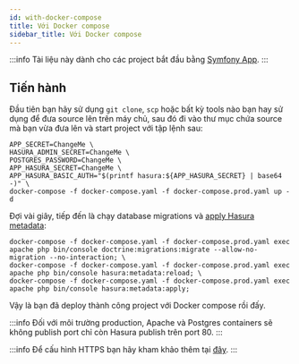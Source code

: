 ```yaml
---
id: with-docker-compose
title: Với Docker compose
sidebar_title: Với Docker compose
---
```


:::info
Tài liệu này dành cho các project bắt đầu bằng [Symfony App](../02-installation/03-symfony-app.md).
:::


## Tiến hành 

Đầu tiên bạn hãy sử dụng `git clone`, `scp` hoặc bất kỳ tools nào bạn hay sử dụng để đưa source lên trên máy chủ, sau đó đi vào
thư mục chứa source mà bạn vừa đưa lên và start project với tập lệnh sau:

```shell
APP_SECRET=ChangeMe \
HASURA_ADMIN_SECRET=ChangeMe \
POSTGRES_PASSWORD=ChangeMe \
APP_HASURA_SECRET=ChangeMe \
APP_HASURA_BASIC_AUTH="$(printf hasura:${APP_HASURA_SECRET} | base64 -)" \
docker-compose -f docker-compose.yaml -f docker-compose.prod.yaml up -d
```

Đợi vài giây, tiếp đến là chạy database migrations và [apply Hasura metadata](../07-manage-metadata/02-apply-metadata.md):

```shell
docker-compose -f docker-compose.yaml -f docker-compose.prod.yaml exec apache php bin/console doctrine:migrations:migrate --allow-no-migration --no-interaction; \
docker-compose -f docker-compose.yaml -f docker-compose.prod.yaml exec apache php bin/console hasura:metadata:reload; \
docker-compose -f docker-compose.yaml -f docker-compose.prod.yaml exec apache php bin/console hasura:metadata:apply;
```

Vậy là bạn đã deploy thành công project với Docker compose rồi đấy.

:::info
Đối với môi trường production, Apache và Postgres containers sẽ không publish port chỉ còn Hasura publish trên port 80. 
:::

:::info
Để cấu hình HTTPS bạn hãy kham khảo thêm tại [đây](https://hasura.io/docs/latest/graphql/core/deployment/enable-https.html). 
:::